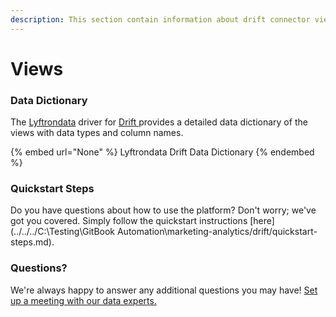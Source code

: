 ```yaml
---
description: This section contain information about drift connector views information
---
```


# Views

### Data Dictionary

The [Lyftrondata](https://www.lyftrondata.com/) driver for [Drift](https://www.lyftrondata.com/integration/marketing-analytics/drift//)[ ](https://www.lyftrondata.com/integration/drift/)provides a detailed data dictionary of the views with data types and column names.

{% embed url="None" %}
Lyftrondata Drift Data Dictionary
{% endembed %}

### Quickstart Steps

Do you have questions about how to use the platform? Don't worry; we've got you covered. Simply follow the quickstart instructions [here](../../../C:\Testing\GitBook Automation\marketing-analytics/drift/quickstart-steps.md).

### Questions? <a href="#questions" id="questions"></a>

We're always happy to answer any additional questions you may have! [Set up a meeting with our data experts.](https://www.lyftrondata.com/book-a-meeting/)


